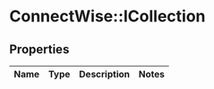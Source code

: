 # ConnectWise::ICollection

## Properties
Name | Type | Description | Notes
------------ | ------------- | ------------- | -------------


